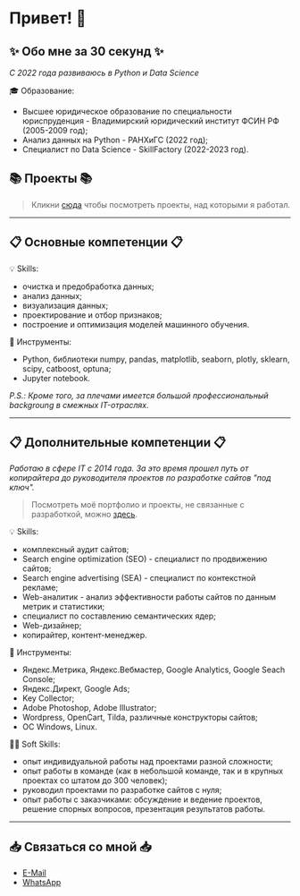 # Привет! :wave:

## :sparkles: Обо мне за 30 секунд :sparkles:

*С 2022 года развиваюсь в Python и Data Science*

:mortar_board: Образование:
* Высшее юридическое образование по специальности юриспруденция - Владимирский юридический институт ФСИН РФ (2005-2009 год);
* Анализ данных на Python - РАНХиГС (2022 год);
* Специалист по Data Science - SkillFactory (2022-2023 год).

## :books: Проекты :books:

> Кликни [сюда](https://github.com/Agent-66?tab=repositories) чтобы посмотреть проекты, над которыми я работал.

---

## :clipboard: Основные компетенции :clipboard:

:bulb: Skills:
* очистка и предобработка данных;
* анализ данных;
* визуализация данных;
* проектирование и отбор признаков;
* построение и оптимизация моделей машинного обучения.

:wrench: Инструменты:
* Python, библиотеки numpy, pandas, matplotlib, seaborn, plotly, sklearn, scipy, catboost, optuna;
* Jupyter notebook.

*P.S.: Кроме того, за плечами имеется большой профессиональный backgroung в смежных IT-отраслях.*

---
    
## :clipboard: Дополнительные компетенции :clipboard:

*Работаю в сфере IT с 2014 года. За это время прошел путь от копирайтера до руководителя проектов по разработке сайтов "под ключ".*

> Посмотреть моё портфолио и проекты, не связанные с разработкой, можно [здесь](https://freelance.ru/agent-66). 

:bulb: Skills:
* комплексный аудит сайтов;
* Search engine optimization (SEO) - специалист по продвижению сайтов;
* Search engine advertising (SEA) - специалист по контекстной рекламе;
* Web-аналитик - анализ эффективности работы сайтов по данным метрик и статистики;
* специалист по составлению семантических ядер;
* Web-дизайнер;
* копирайтер, контент-менеджер.

:wrench: Инструменты: 
* Яндекс.Метрика, Яндекс.Вебмастер, Google Analytics, Google Seach Console;
* Яндекс.Директ, Google Ads;
* Key Collector;
* Adobe Photoshop, Adobe Illustrator;
* Wordpress, OpenCart, Tilda, различные конструкторы сайтов;
* ОС Windows, Linux.

:man_office_worker: Soft Skills:
* опыт индивидуальной работы над проектами разной сложности;
* опыт работы в команде (как в небольшой команде, так и в крупных проектах со штатом до 300 человек);
* руководил проектами по разработке сайтов с нуля;
* опыт работы с заказчиками: обсуждение и ведение проектов, решение спорных вопросов, презентация результатов работы.

---

## :inbox_tray: Связаться со мной :inbox_tray:
* [E-Mail](mailto:xagent66@gmail.com)
* [WhatsApp](https://api.whatsapp.com/send/?phone=79005812697)
